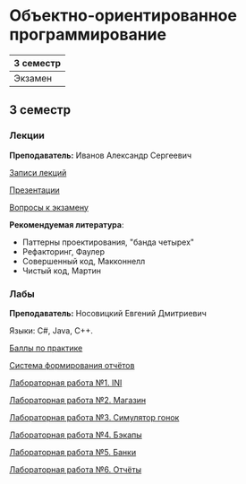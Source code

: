 # Объектно-ориентированное программирование

|3 семестр|
|---|
|Экзамен|

## 3 семестр
### Лекции

**Преподаватель:** Иванов Александр Сергеевич

[Записи лекций](https://yadi.sk/d/iGz5-Vunb5dKHA?w=1)

[Презентации](https://drive.google.com/drive/folders/1qvI4ni8HoIOSDKjV4QiZ_6zkIS1vuqe3?usp=sharing)

[Вопросы к экзамену](../Files/OOP/OOP_Exam.pdf)

**Рекомендуемая литература**:

* Паттерны проектирования, "банда четырех"
* Рефакторинг, Фаулер
* Совершенный код, Макконнелл
* Чистый код, Мартин

### Лабы

**Преподаватель:** Носовицкий Евгений Дмитриевич

Языки: C#, Java, C++.

[Баллы по практике](https://docs.google.com/spreadsheets/d/1H75MoSvL-165x5aM-p26eFZcY57UYx0gPtOHhvpGYGw/edit?usp=sharing)

[Система формирования отчётов](https://reports.artrey.ru/)

[Лабораторная работа №1. INI](../Files/OOP/OOP1.pdf)

[Лабораторная работа №2. Магазин](../Files/OOP/OOP2.pdf)

[Лабораторная работа №3. Симулятор гонок](../Files/OOP/OOP3.pdf)

[Лабораторная работа №4. Бэкапы](../Files/OOP/OOP4.pdf)

[Лабораторная работа №5. Банки](../Files/OOP/OOP5.pdf)

[Лабораторная работа №6. Отчёты](../Files/OOP/OOP6.pdf)
